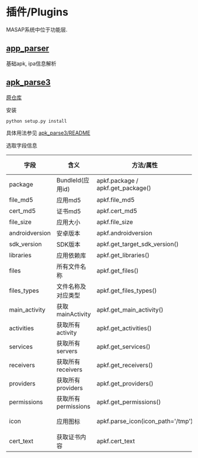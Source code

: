 # 插件/Plugins

MASAP系统中位于功能层.

## [app_parser](https://github.com/nKsnC/Melody/tree/dev/plugins/app_parser)

基础apk, ipa信息解析

## [apk_parse3](https://github.com/Phat3/apk_parse3/tree/ee79b25b2cb04079152c8436369309ef326a46d2)

[原仓库](https://github.com/itomsu/apk_parse3)

安装
```
python setup.py install
```

具体用法参见 [apk_parse3/README](https://github.com/itomsu/apk_parse3)

选取字段信息

| 字段           | 含义                | 方法/属性                         | 返回类型(Python) |
| -------------- | ------------------- | --------------------------------- | ---------------- |
| package        | BundleId(应用id)    | apkf.package / apkf.get_package() | str              |
| file_md5       | 应用md5             | apkf.file_md5                     | str              |
| cert_md5       | 证书md5             | apkf.cert_md5                     | str              |
| file_size      | 应用大小            | apkf.file_size                    | int              |
| androidversion | 安卓版本            | apkf.androidversion               | dict             |
| sdk_version    | SDK版本             | apkf.get_target_sdk_version()     | int              |
| libraries      | 应用依赖库          | apkf.get_libraries()              | list             |
| files          | 所有文件名称        | apkf.get_files()                  | list             |
| files_types    | 文件名称及对应类型  | apkf.get_files_types()            | dict             |
| main_activity  | 获取mainActivity    | apkf.get_main_activity()          | str              |
| activities     | 获取所有activity    | apkf.get_activities()             | list             |
| services       | 获取所有servers     | apkf.get_services()               | list             |
| receivers      | 获取所有receivers   | apkf.get_receivers()              | list             |
| providers      | 获取所有providers   | apkf.get_providers()              | list             |
| permissions    | 获取所有permissions | apkf.get_permissions()            | list             |
| icon           | 应用图标            | apkf.parse_icon(icon_path='/tmp') | 存入指定目录     |
| cert_text      | 获取证书内容        | apkf.cert_text                    |                  |

